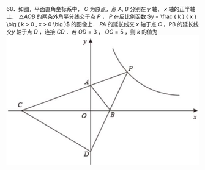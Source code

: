 68．如图，平面直角坐标系中， $O$ 为原点，点 $A , \ B$ 分别在 $y$ 轴、 $x$ 轴的正半轴上． $\triangle A O B$ 的两条外角平分线交于点 $P$ ， $P$ 在反比例函数 $y = \frac { k } { x } \big ( k > 0 , x > 0 \big )$ 的图像上． $P A$ 的延长线交 $x$ 轴于点 $C$ ，PB 的延长线交$y$ 轴于点 $D$ ，连接 $C D$ ．若 $O D = 3$ ， $O C = 5$ ，则 $k$ 的值为
![](<../../qs_image_DB/专题1-4_一文搞定反比例函数7个模型，13类题型（解析版）_/118c10885616b72ef3f3953c851fdb9bfb839c3baa366eaa543536a5bb05dad8.jpg>)

